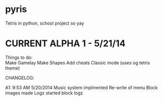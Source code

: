 pyris
=====

Tetris in python, school project so yay 

CURRENT ALPHA 1 - 5/21/14
=================
Things to do: 	
		Make Gamelay
		Make Shapes
		Add cheats
		Classic mode (uses og tetris theme)

CHANGELOG:

A1: 9:53 AM 5/20/2014
	Music system implmented
	Re-write of menu
	Block images made
	Logz started
	block logz 
	
	